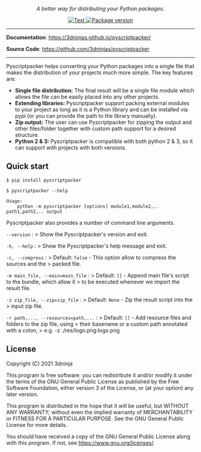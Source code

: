 <p align="center">
    <em>A better way for distributing your Python packages.</em>
</p>
<p align="center">
    <a href="https://github.com/3dninjas/pyscriptpacker/actions/workflows/unittests.yaml" target="_blank">
        <img src="https://github.com/3dninjas/pyscriptpacker/actions/workflows/unittests.yaml/badge.svg" alt="Test">
    </a>
    <a href="https://pypi.org/project/pyscriptpacker/" target="_blank">
        <img src="https://img.shields.io/pypi/v/pyscriptpacker?color=%2334D058&label=pypi%20package" alt="Package version">
    </a>
</p>

---

**Documentation**: <a href="https://3dninjas.github.io/pyscriptpacker/" target="_blank">https://3dninjas.github.io/pyscriptpacker/</a>

**Source Code**: <a href="https://github.com/3dninjas/pyscriptpacker" target="_blank">https://github.com/3dninjas/pyscriptpacker</a>

---

Pyscriptpacker helps converting your Python packages into a single file that makes the distribution of your projects much more simple.
The key features are:

- **Single file distribution:** The final result will be a single file module which allows the file can be easily placed into any other projects.
- **Extending libraries:** Pyscriptpacker support packing external modules to your project as long as it is a Python library and can be installed via pypi (or you can provide the path to the library manually).
- **Zip output:** The user can use Pyscriptpacker for zipping the output and other files/folder together with custom path support for a desired structure.
- **Python 2 & 3:** Pyscriptpacker is compatible with both python 2 & 3, so it can support with projects with both versions.

## Quick start

``` console
$ pip install pyscriptpacker

$ pyscriptpacker --help

Usage:
    python -m pyscriptpacker [options] module1,module2,.. path1,path2,.. output
```

Pyscriptpacker also provides a number of command line arguments.

`--version` 
:   > Show the Pyscriptpacker's version and exit.

`-h, --help`
:   > Show the Pyscriptpacker's help message and exit.

`-c, --compress`
:   > Default: `false` - This option allow to compress the sources and the
    > packed file.

`-m main_file, --main=main_file`
:   > Default: `[]` - Append main file's script to the bundle, which allow it
    > to be executed whenever we import the result file.

`-z zip_file, --zip=zip_file`
:   > Default: `None` - Zip the result script into the 
    > input zip file.

`-r path,..., --resources=path,...`
:   > Default: `[]` - Add resource files and folders to the zip file, using 
    > their basename or a custom path annotated with a colon, 
    > e.g. -z ./res/logo.png:logo.png

## License

Copyright (C) 2021 3dninja

This program is free software: you can redistribute it and/or modify
it under the terms of the GNU General Public License as published by
the Free Software Foundation, either version 3 of the License, or
(at your option) any later version.

This program is distributed in the hope that it will be useful,
but WITHOUT ANY WARRANTY; without even the implied warranty of
MERCHANTABILITY or FITNESS FOR A PARTICULAR PURPOSE.  See the
GNU General Public License for more details.

You should have received a copy of the GNU General Public License
along with this program.  If not, see <https://www.gnu.org/licenses/>.
